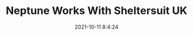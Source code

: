 ---
"title": "Neptune Works With Sheltersuit UK"
"date": "2021-10-11 8:4:24"
"feed_name": "RIGZONE"
"feed_website": "http://www.rigzone.com/"
"feed_rss": "http://www.rigzone.com/news/rss/rigzone_latest.aspx"
"link": "https://www.rigzone.com/news/neptune_works_with_sheltersuit_uk-11-oct-2021-166673-article/?rss=true"
"source": "None"
"file": "_posts/2021-1-1-9b91266b585ad9225c08426251c72e34ce18ef9c.md"
"accident": "0"
"drilling": "0"
"dead": "0"
"injured": "0"
"arrested": "0"
"place": "unknown place"
"where": "unknown site"
"causes": "unknown"
"place_uri": "unknown place"
---